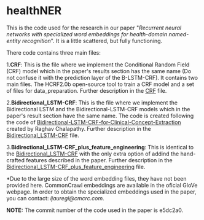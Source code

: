 # healthNER

This is the code used for the research in our paper "_Recurrent neural networks with specialized word embeddings for health-domain named-entity recognition_".
It is a little scattered, but fully functioning.

There code contains three main files:

1.__CRF__: This is the file where we implement the Conditional Random Field (CRF) model which in the paper's results section has the same name (Do not confuse it with the prediction layer of the B-LSTM-CRF). It contains two main files. The HCRF2.0b open-source tool to train a CRF model and a set of files for data_preparation. Further description in the [CRF] file.

2.__Bidirectional_LSTM-CRF__: This is the file where we implement the Bidirectional LSTM and the Bidirectional-LSTM-CRF models which in the paper's result section have the same name. The code is created following the code of [Bidirectional-LSTM-CRF-for-Clinical-Concept-Extraction] created by Raghav Chalapathy. Further description in the [Bidirectional_LSTM-CRF] file.

3.__Bidirectional_LSTM-CRF_plus_feature_engineering__: This is identical to the [Bidirectional_LSTM-CRF] with the only extra option of addind the hand-crafted features described in the paper. Further description in the [Bidirectional_LSTM-CRF_plus_feature_engineering] file.

*Due to the large size of the word embedding files, they have not been provided here. CommonCrawl embeddings are available in the oficial GloVe webpage. In order to obtain the specialized embeddings used in the paper, you can contact: _ijauregi@cmcrc.com_.

__NOTE:__ The commit number of the code used in the paper is e5dc2a0. 


[CRF]: https://github.com/ijauregiCMCRC/healthNER/tree/master/CRF
[Bidirectional-LSTM-CRF-for-Clinical-Concept-Extraction]: https://github.com/raghavchalapathy/Bidirectional-LSTM-CRF-for-Clinical-Concept-Extraction
[Bidirectional_LSTM-CRF]: https://github.com/ijauregiCMCRC/healthNER/tree/master/Bidirectional_LSTM-CRF
[Bidirectional_LSTM-CRF_plus_feature_engineering]: https://github.com/ijauregiCMCRC/healthNER/tree/master/Bidirectional_LSTM-CRF_plus_feature_engineering
